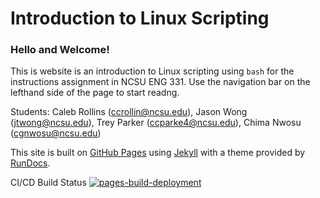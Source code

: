 # Introduction to Linux Scripting

### Hello and Welcome!

This is website is an introduction to Linux scripting using `bash` for the instructions assignment in NCSU ENG 331. Use the navigation bar on the lefthand side of the page to start readng.

Students: Caleb Rollins (ccrollin@ncsu.edu), Jason Wong (jtwong@ncsu.edu), Trey Parker (ccparke4@ncsu.edu), Chima Nwosu (cgnwosu@ncsu.edu)

This site is built on [GitHub Pages](https://pages.github.com) using [Jekyll](https://jekyllrb.com) with a theme provided by [RunDocs](https://github.com/rundocs/jekyll-rtd-theme). 

CI/CD Build Status
[![pages-build-deployment](https://github.com/crollins18/intro-linux-scripting/actions/workflows/pages/pages-build-deployment/badge.svg)](https://github.com/crollins18/intro-linux-scripting/actions/workflows/pages/pages-build-deployment)